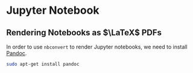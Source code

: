 # Jupyter Notebook

## Rendering Notebooks as $\LaTeX$ PDFs

In order to use `nbconvert` to render Jupyter notebooks, we need to install [Pandoc](https://pandoc.org/).

```sh
sudo apt-get install pandoc
```
